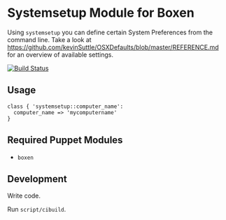 # Systemsetup Module for Boxen

Using `systemsetup` you can define certain System Preferences from the command line. Take a look at https://github.com/kevinSuttle/OSXDefaults/blob/master/REFERENCE.md for an overview of available settings.

[![Build Status](https://travis-ci.org/rolfvandekrol/puppet-systemsetup.svg?branch=master)](https://travis-ci.org/rolfvandekrol/puppet-systemsetup)

## Usage

```puppet
class { 'systemsetup::computer_name':
  computer_name => 'mycomputername'
}
```

## Required Puppet Modules

* `boxen`

## Development

Write code.

Run `script/cibuild`.